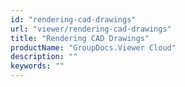 ```yaml
---
id: "rendering-cad-drawings"
url: "viewer/rendering-cad-drawings"
title: "Rendering CAD Drawings"
productName: "GroupDocs.Viewer Cloud"
description: ""
keywords: ""
---
```


